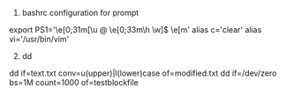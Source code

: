 1. bashrc configuration for prompt

export PS1='\e[0;31m[\u @ \e[0;33m\h \w]\$ \e[m'
alias c='clear'
alias vi='/usr/bin/vim'

2. dd

dd if=text.txt conv=u(upper)|l(lower)case of=modified.txt
dd if=/dev/zero bs=1M count=1000 of=testblockfile